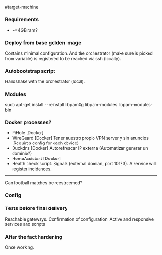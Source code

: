 #target-machine


### Requirements 

- ~=4GB ram?


### Deploy from base golden Image

Contains minimal configuration. And the orchestrator (make sure is picked from variable) is registered to be reached via ssh (locally).

### Autobootstrap script

Handshake with the orchestrator (local).
### Modules

sudo apt-get install --reinstall libpam0g libpam-modules libpam-modules-bin

### Docker processes?


- PiHole [Docker]
- WireGuard [Docker] Tener nuestro propio VPN server y sin anuncios
(Requires config for each device)
- Duckdns [Docker] Autorefrescar IP externa (Automatizar generar un dominio?)
- HomeAssistant [Docker]
- Health check script. Signals (external domian, port 10123). A service will register incidences.
------
Can football matches be reestreemed?
### Config 



### Tests before final delivery

Reachable gateways.
Confirmation of configuration.
Active and responsive services and scripts

### After the fact hardening

Once working.